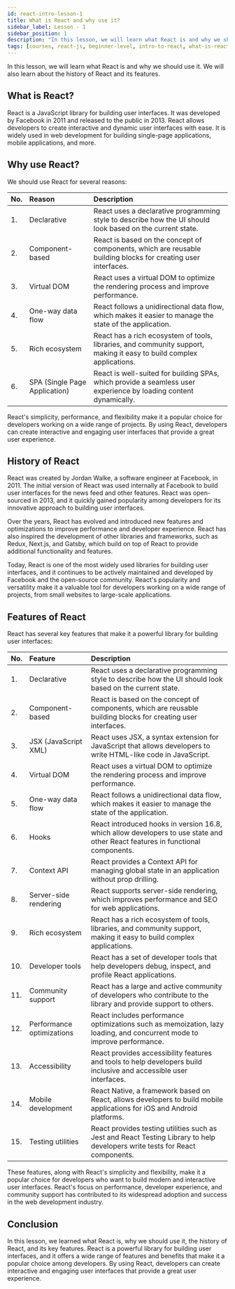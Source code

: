 ```yaml
---
id: react-intro-lesson-1
title: What is React and why use it?
sidebar_label: Lesson - 1
sidebar_position: 1
description: "In this lesson, we will learn what React is and why we should use it. We will also learn about the history of React and its features."
tags: [courses, react-js, beginner-level, intro-to-react, what-is-react, why-use-react, history, features]
---
```


In this lesson, we will learn what React is and why we should use it. We will also learn about the history of React and its features.

## What is React?

React is a JavaScript library for building user interfaces. It was developed by Facebook in 2011 and released to the public in 2013. React allows developers to create interactive and dynamic user interfaces with ease. It is widely used in web development for building single-page applications, mobile applications, and more.

## Why use React?

We should use React for several reasons:

|No. | Reason            | Description                                                                                                      |
|:----|:--------------------|:------------------------------------------------------------------------------------------------------------------|
|1.  | Declarative        | React uses a declarative programming style to describe how the UI should look based on the current state.       |
|2.  | Component-based    | React is based on the concept of components, which are reusable building blocks for creating user interfaces.    |
|3.  | Virtual DOM        | React uses a virtual DOM to optimize the rendering process and improve performance.                              |
|4.  | One-way data flow  | React follows a unidirectional data flow, which makes it easier to manage the state of the application.          |
|5.  | Rich ecosystem     | React has a rich ecosystem of tools, libraries, and community support, making it easy to build complex applications. |
|6. | SPA (Single Page Application) | React is well-suited for building SPAs, which provide a seamless user experience by loading content dynamically. |

React's simplicity, performance, and flexibility make it a popular choice for developers working on a wide range of projects. By using React, developers can create interactive and engaging user interfaces that provide a great user experience.

## History of React

React was created by <Highlight color="#FF6F00">Jordan Walke</Highlight>, a software engineer at Facebook, in 2011. The initial version of React was used internally at Facebook to build user interfaces for the news feed and other features. React was open-sourced in 2013, and it quickly gained popularity among developers for its innovative approach to building user interfaces.

Over the years, React has evolved and introduced new features and optimizations to improve performance and developer experience. React has also inspired the development of other libraries and frameworks, such as Redux, Next.js, and Gatsby, which build on top of React to provide additional functionality and features.

Today, React is one of the most widely used libraries for building user interfaces, and it continues to be actively maintained and developed by Facebook and the open-source community. React's popularity and versatility make it a valuable tool for developers working on a wide range of projects, from small websites to large-scale applications.

## Features of React

React has several key features that make it a powerful library for building user interfaces:

|No. | Feature            | Description                                                                                                      |
|:----|:--------------------|:------------------------------------------------------------------------------------------------------------------|
|1.  | Declarative        | React uses a declarative programming style to describe how the UI should look based on the current state.       |
|2.  | Component-based    | React is based on the concept of components, which are reusable building blocks for creating user interfaces.    |
|3.  | JSX (JavaScript XML) | React uses JSX, a syntax extension for JavaScript that allows developers to write HTML-like code in JavaScript. |
|4.  | Virtual DOM        | React uses a virtual DOM to optimize the rendering process and improve performance.                              |
|5.  | One-way data flow  | React follows a unidirectional data flow, which makes it easier to manage the state of the application.          |
|6.  | Hooks              | React introduced hooks in version 16.8, which allow developers to use state and other React features in functional components. |
|7.  | Context API        | React provides a Context API for managing global state in an application without prop drilling.                  |
|8.  | Server-side rendering | React supports server-side rendering, which improves performance and SEO for web applications.                  |
|9.  | Rich ecosystem     | React has a rich ecosystem of tools, libraries, and community support, making it easy to build complex applications. |
|10. | Developer tools    | React has a set of developer tools that help developers debug, inspect, and profile React applications.           |
|11. | Community support  | React has a large and active community of developers who contribute to the library and provide support to others. |
|12. | Performance optimizations | React includes performance optimizations such as memoization, lazy loading, and concurrent mode to improve performance. |
|13. | Accessibility      | React provides accessibility features and tools to help developers build inclusive and accessible user interfaces. |
|14. | Mobile development | React Native, a framework based on React, allows developers to build mobile applications for iOS and Android platforms. |
|15. | Testing utilities  | React provides testing utilities such as Jest and React Testing Library to help developers write tests for React components. |

These features, along with React's simplicity and flexibility, make it a popular choice for developers who want to build modern and interactive user interfaces. React's focus on performance, developer experience, and community support has contributed to its widespread adoption and success in the web development industry.

## Conclusion

In this lesson, we learned what React is, why we should use it, the history of React, and its key features. React is a powerful library for building user interfaces, and it offers a wide range of features and benefits that make it a popular choice among developers. By using React, developers can create interactive and engaging user interfaces that provide a great user experience.